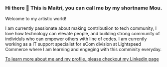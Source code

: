 ### Hi there 👋 This is Maitri, you can call me by my shortname Mou. 

<P>
Welcome to my artistic world!
  
I am currently passionate about making contributiion to tech community, I love how technology can elevate people, and building strong community of individuls who can empower others with line of codes. I am currently working as a IT support specialist for eCom division at Lightspeed Commerce where I am learning and engeging with this comminity everyday.
</p>

<a href="https://www.linkedin.com/in/maitri-mou/?originalSubdomain=ca" > To learn more about me and my profile, please checkout my Linkedin page </a>

